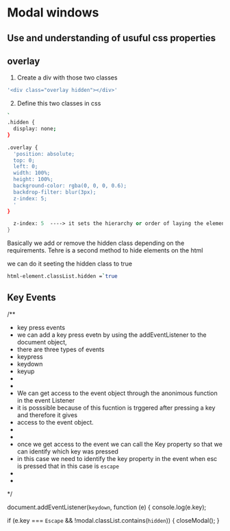 # Modal windows

## Use and understanding of usuful css properties 

## overlay 

1. Create a div with those two classes
```sh
'<div class="overlay hidden"></div>'
``` 
2. Define this two classes in css

```sh
`
.hidden {
  display: none;
}

.overlay {
  'position: absolute;
  top: 0;
  left: 0;
  width: 100%;
  height: 100%;
  background-color: rgba(0, 0, 0, 0.6);
  backdrop-filter: blur(3px);
  z-index: 5;
  '
}
```

```ss
  z-index: 5  ----> it sets the hierarchy or order of laying the elements one over the other one
}
```

Basically we add or remove the hidden class depending on the requirements. 
Tehre is a second method to hide elements on the html

we can do it seeting the hidden class to true

```sh
html-element.classList.hidden =`true
```


## Key Events 

/**
 * key press events
 * we can add a key press evetn by using the addEventListener to the document object, 
 * there are three types of events 
 * keypress
 * keydown
 * keyup
 * 
 * 
 * We can get access to the event object through the anonimous function in the event Listener
 * it is posssible because of this fucntion is trggered after pressing a key and therefore it gives 
 * access to the event object.
 * 
 * 
 * once we get access to the event we can call the Key property so that we can identify which key was pressed
 * in this case we need to identify the key property in the event when esc is pressed that in this case is `escape`
 * 
 * 

 */


document.addEventListener(`keydown`, function (e) {
  console.log(e.key);

  if (e.key === `Escape` && !modal.classList.contains(`hidden`)) {
    closeModal();
  }

